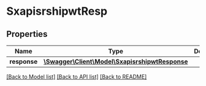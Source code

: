# SxapisrshipwtResp

## Properties
Name | Type | Description | Notes
------------ | ------------- | ------------- | -------------
**response** | [**\Swagger\Client\Model\SxapisrshipwtResponse**](SxapisrshipwtResponse.md) |  | [optional] 

[[Back to Model list]](../README.md#documentation-for-models) [[Back to API list]](../README.md#documentation-for-api-endpoints) [[Back to README]](../README.md)


